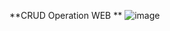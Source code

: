 **CRUD Operation WEB **
![image](https://github.com/Zubair1021/CRUD/assets/121050120/1294a0e4-c690-40b0-b612-8f8740c143be)
